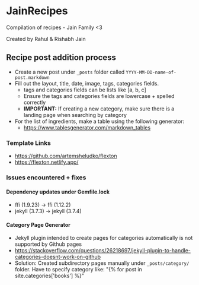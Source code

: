 # JainRecipes

Compilation of recipes - Jain Family &lt;3

Created by Rahul & Rishabh Jain

## Recipe post addition process
* Create a new post under `_posts` folder called `YYYY-MM-DD-name-of-post.markdown`
* Fill out the layout, title, date, image, tags, categories fields.
  * tags and categories fields can be lists like [a, b, c]
  * Ensure the tags and categories fields are lowercase + spelled correctly
  * **IMPORTANT:** If creating a new category, make sure there is a landing page when searching by category
* For the list of ingredients, make a table using the following generator:
  * https://www.tablesgenerator.com/markdown_tables

### Template Links
* https://github.com/artemsheludko/flexton
* https://flexton.netlify.app/

### Issues encountered + fixes

#### Dependency updates under Gemfile.lock
* ffi (1.9.23) -> ffi (1.12.2)
* jekyll (3.7.3) -> jekyll (3.7.4)

#### Category Page Generator
* Jekyll plugin intended to create pages for categories automatically is not supported by Github pages
* https://stackoverflow.com/questions/26218697/jekyll-plugin-to-handle-categories-doesnt-work-on-github
* Solution: Created subdirectory pages manually under `_posts/category/` folder. Have to specify category like: "{% for post in site.categories['books'] %}"
